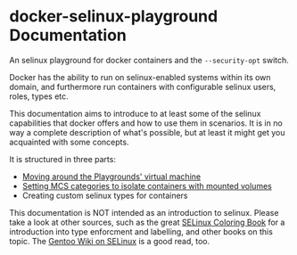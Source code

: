 
# docker-selinux-playground Documentation

An selinux playground for docker containers and the `--security-opt` switch.

Docker has the ability to run on selinux-enabled systems within its own domain,
and furthermore run containers with configurable selinux users, roles, types etc.

This documentation aims to introduce to at least some of the selinux capabilities that
docker offers and how to use them in scenarios. It is in no way a complete description
of what's possible, but at least it might get you acquainted with some concepts.

It is structured in three parts:

* [Moving around the Playgrounds' virtual machine](https://github.com/aschmidt75/docker-selinux-playground/blob/master/docs/01_virtual_machine_playground.md)
* [Setting MCS categories to isolate containers with mounted volumes](https://github.com/aschmidt75/docker-selinux-playground/blob/master/docs/02_categories.md)
* Creating custom selinux types for containers

This documentation is NOT intended as an introduction to selinux. Please take
a look at other sources, such as the great [SELinux Coloring Book](https://people.redhat.com/duffy/selinux/selinux-coloring-book_A4-Stapled.pdf)
for a introduction into type enforcment and labelling, and other books on this topic. The [Gentoo Wiki on SELinux](http://wiki.gentoo.org/wiki/SELinux) is a good read, too.

